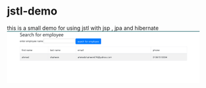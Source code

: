 # jstl-demo
this is a small demo for using jstl with jsp , jpa and hibernate 
![GitHub Logo](https://github.com/ahmedshaheen676/jstl-demo/blob/master/Screenshot%20at%202020-04-02%2003-07-44.png)
